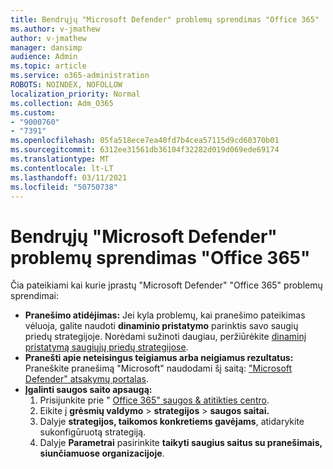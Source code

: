 ```yaml
---
title: Bendrųjų "Microsoft Defender" problemų sprendimas "Office 365"
ms.author: v-jmathew
author: v-jmathew
manager: dansimp
audience: Admin
ms.topic: article
ms.service: o365-administration
ROBOTS: NOINDEX, NOFOLLOW
localization_priority: Normal
ms.collection: Adm_O365
ms.custom:
- "9000760"
- "7391"
ms.openlocfilehash: 05fa518ece7ea40fd7b4cea57115d9cd60370b01
ms.sourcegitcommit: 6312ee31561db36104f32282d019d069ede69174
ms.translationtype: MT
ms.contentlocale: lt-LT
ms.lasthandoff: 03/11/2021
ms.locfileid: "50750738"
---
```

# <a name="fix-common-problems-with-microsoft-defender-for-office-365"></a>Bendrųjų "Microsoft Defender" problemų sprendimas "Office 365"

Čia pateikiami kai kurie įprastų "Microsoft Defender" "Office 365" problemų sprendimai:

- **Pranešimo atidėjimas:** Jei kyla problemų, kai pranešimo pateikimas vėluoja, galite naudoti **dinaminio pristatymo** parinktis savo saugių priedų strategijoje. Norėdami sužinoti daugiau, peržiūrėkite [dinaminį pristatymą saugiųjų priedų strategijose](https://go.microsoft.com/fwlink/?linkid=2094106).
- **Pranešti apie neteisingus teigiamus arba neigiamus rezultatus:** Praneškite pranešimą "Microsoft" naudodami šį saitą: ["Microsoft Defender" atsakymų portalas](https://go.microsoft.com/fwlink/?linkid=2092835).
- **Įgalinti saugos saito apsaugą:**
    1. Prisijunkite prie " [Office 365" saugos & atitikties centro](https://go.microsoft.com/fwlink/p/?linkid=2077143).
    2. Eikite į **grėsmių valdymo**  >  **strategijos**  >  **saugos saitai.**
    3. Dalyje **strategijos, taikomos konkretiems gavėjams**, atidarykite sukonfigūruotą strategiją.
    4. Dalyje **Parametrai** pasirinkite **taikyti saugius saitus su pranešimais, siunčiamuose organizacijoje**.
